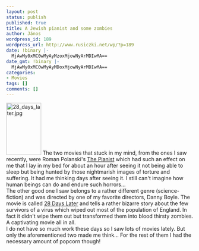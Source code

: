 ```yaml
---
layout: post
status: publish
published: true
title: A Jewish pianist and some zombies
author: János
wordpress_id: 189
wordpress_url: http://www.rusiczki.net/wp/?p=189
date: !binary |-
  MjAwMy0xMC0wMyAyMzoxMjowNyArMDIwMA==
date_gmt: !binary |-
  MjAwMy0xMC0wMyAyMDoxMjowNyArMDIwMA==
categories:
- Movies
tags: []
comments: []
---
```

<p><img alt="28_days_later.jpg" src="http://www.rusiczki.net/blog/blogpics/28_days_later.jpg" width="94" height="140" border="0" class="postimage" /> The two movies that stuck in my mind, from the ones I saw recently, were Roman Polanski's <a href="http://www.imdb.com/title/tt0253474/">The Pianist</a> which had such an effect on me that I lay in my bed for about an hour after seeing it not being able to sleep but being hunted by those nightmarish images of torture and suffering. It had me thinking days after seeing it. I still can't imagine how human beings can do and endure such horrors...<br />
The other good one I saw belongs to a rather different genre (science-fiction) and was directed by one of my favorite directors, Danny Boyle. The movie is called <a href="http://www.imdb.com/title/tt0253474/">28 Days Later</a> and tells a rather bizarre story about the few survivors of a virus which wiped out most of the population of England. In fact it didn't wipe them out but transformed them into blood thirsty zombies. A captivating movie all in all.<br />
I do not have so much work these days so I saw lots of movies lately. But only the aforementioned two made me think... For the rest of them I had the necessary amount of popcorn though!</p>

